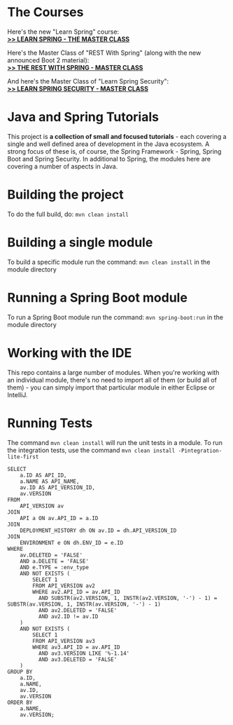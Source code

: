 
The Courses
==============================


Here's the new "Learn Spring" course: <br/>
**[>> LEARN SPRING - THE MASTER CLASS](https://www.baeldung.com/learn-spring-course?utm_source=github&utm_medium=social&utm_content=tutorials&utm_campaign=ls#master-class)**

Here's the Master Class of "REST With Spring" (along with the new announced Boot 2 material): <br/>
**[>> THE REST WITH SPRING - MASTER CLASS](https://www.baeldung.com/rest-with-spring-course?utm_source=github&utm_medium=social&utm_content=tutorials&utm_campaign=rws#master-class)**

And here's the Master Class of "Learn Spring Security": <br/>
**[>> LEARN SPRING SECURITY - MASTER CLASS](https://www.baeldung.com/learn-spring-security-course?utm_source=github&utm_medium=social&utm_content=tutorials&utm_campaign=lss#master-class)**



Java and Spring Tutorials
================

This project is **a collection of small and focused tutorials** - each covering a single and well defined area of development in the Java ecosystem. 
A strong focus of these is, of course, the Spring Framework - Spring, Spring Boot and Spring Security. 
In additional to Spring, the modules here are covering a number of aspects in Java. 


Building the project
====================
To do the full build, do: `mvn clean install`


Building a single module
====================
To build a specific module run the command: `mvn clean install` in the module directory


Running a Spring Boot module
====================
To run a Spring Boot module run the command: `mvn spring-boot:run` in the module directory


Working with the IDE
====================
This repo contains a large number of modules. 
When you're working with an individual module, there's no need to import all of them (or build all of them) - you can simply import that particular module in either Eclipse or IntelliJ. 


Running Tests
=============
The command `mvn clean install` will run the unit tests in a module.
To run the integration tests, use the command `mvn clean install -Pintegration-lite-first`


```
SELECT
    a.ID AS API_ID,
    a.NAME AS API_NAME,
    av.ID AS API_VERSION_ID,
    av.VERSION
FROM
    API_VERSION av
JOIN
    API a ON av.API_ID = a.ID
JOIN
    DEPLOYMENT_HISTORY dh ON av.ID = dh.API_VERSION_ID
JOIN
    ENVIRONMENT e ON dh.ENV_ID = e.ID
WHERE
    av.DELETED = 'FALSE'
    AND a.DELETE = 'FALSE'
    AND e.TYPE = :env_type
    AND NOT EXISTS (
        SELECT 1
        FROM API_VERSION av2
        WHERE av2.API_ID = av.API_ID
          AND SUBSTR(av2.VERSION, 1, INSTR(av2.VERSION, '-') - 1) = SUBSTR(av.VERSION, 1, INSTR(av.VERSION, '-') - 1)
          AND av2.DELETED = 'FALSE'
          AND av2.ID != av.ID
    )
    AND NOT EXISTS (
        SELECT 1
        FROM API_VERSION av3
        WHERE av3.API_ID = av.API_ID
          AND av3.VERSION LIKE '%-1.14'
          AND av3.DELETED = 'FALSE'
    )
GROUP BY
    a.ID,
    a.NAME,
    av.ID,
    av.VERSION
ORDER BY
    a.NAME,
    av.VERSION;

```




